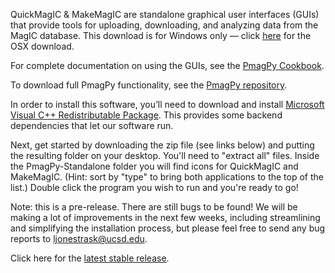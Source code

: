 QuickMagIC & MakeMagIC are standalone graphical user interfaces (GUIs) that provide tools for uploading, downloading, and analyzing data from the MagIC database.  This download is for Windows only — click [here](https://github.com/moonshoes87/PmagPy-Standalone-OSX/releases/latest) for the OSX download.

For complete documentation on using the GUIs, see the [PmagPy Cookbook](http://earthref.org/PmagPy/cookbook/).

To download full PmagPy functionality, see the [PmagPy repository](https://github.com/ltauxe/PmagPy#what-is-it).

In order to install this software, you’ll need to download and install [Microsoft Visual C++ Redistributable Package](https://www.microsoft.com/en-us/download/details.aspx?id=29).  This provides some backend dependencies that let our software run.

Next, get started by downloading the zip file (see links below) and putting the resulting folder on your desktop. You'll need to "extract all" files.  Inside the PmagPy-Standalone folder you will find icons for QuickMagIC and MakeMagIC. (Hint: sort by "type" to bring both applications to the top of the list.)  Double click the program you wish to run and you're ready to go!

Note: this is a pre-release.  There are still bugs to be found!  We will be making a lot of improvements in the next few weeks, including streamlining and simplifying the installation process, but please feel free to send any bug reports to ljonestrask@ucsd.edu.  

Click here for the [latest stable release](http://github.com/moonshoes87/PmagPy-Standalone-Windows/releases/latest).
